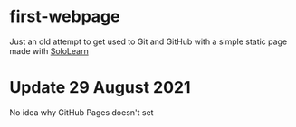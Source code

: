 # first-webpage

Just an old attempt to get used to Git and GitHub with a simple static page made with [SoloLearn](www.sololearn.com)

# Update 29 August 2021

No idea why GitHub Pages doesn't set